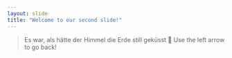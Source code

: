 ```yaml
---
layout: slide
title: "Welcome to our second slide!"
---
```

>Es war, als hätte der Himmel die Erde still geküsst 🦊
Use the left arrow to go back!
